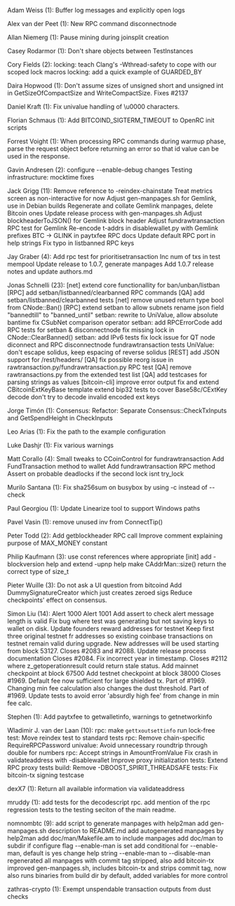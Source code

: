 Adam Weiss (1):
Buffer log messages and explicitly open logs

Alex van der Peet (1):
New RPC command disconnectnode

Allan Niemerg (1):
Pause mining during joinsplit creation

Casey Rodarmor (1):
Don't share objects between TestInstances

Cory Fields (2):
locking: teach Clang's -Wthread-safety to cope with our scoped lock macros
locking: add a quick example of GUARDED_BY

Daira Hopwood (1):
Don't assume sizes of unsigned short and unsigned int in GetSizeOfCompactSize and WriteCompactSize. Fixes #2137

Daniel Kraft (1):
Fix univalue handling of \u0000 characters.

Florian Schmaus (1):
Add BITCOIND_SIGTERM_TIMEOUT to OpenRC init scripts

Forrest Voight (1):
When processing RPC commands during warmup phase, parse the request object before returning an error so that id value can be used in the response.

Gavin Andresen (2):
configure --enable-debug changes
Testing infrastructure: mocktime fixes

Jack Grigg (11):
Remove reference to -reindex-chainstate
Treat metrics screen as non-interactive for now
Adjust gen-manpages.sh for Gemlink, use in Debian builds
Regenerate and collate Gemlink manpages, delete Bitcoin ones
Update release process with gen-manpages.sh
Adjust blockheaderToJSON() for Gemlink block header
Adjust fundrawtransaction RPC test for Gemlink
Re-encode t-addrs in disablewallet.py with Gemlink prefixes
BTC -> GLINK in paytxfee RPC docs
Update default RPC port in help strings
Fix typo in listbanned RPC keys

Jay Graber (4):
Add rpc test for prioritisetransaction
Inc num of txs in test mempool
Update release to 1.0.7, generate manpages
Add 1.0.7 release notes and update authors.md

Jonas Schnelli (23):
[net] extend core functionallity for ban/unban/listban
[RPC] add setban/listbanned/clearbanned RPC commands
[QA] add setban/listbanned/clearbanned tests
[net] remove unused return type bool from CNode::Ban()
[RPC] extend setban to allow subnets
rename json field "bannedtill" to "banned_until"
setban: rewrite to UniValue, allow absolute bantime
fix CSubNet comparison operator
setban: add RPCErrorCode
add RPC tests for setban & disconnectnode
fix missing lock in CNode::ClearBanned()
setban: add IPv6 tests
fix lock issue for QT node diconnect and RPC disconnectnode
fundrawtransaction tests
UniValue: don't escape solidus, keep espacing of reverse solidus
[REST] add JSON support for /rest/headers/
[QA] fix possible reorg issue in rawtransaction.py/fundrawtransaction.py RPC test
[QA] remove rawtransactions.py from the extended test list
[QA] add testcases for parsing strings as values
[bitcoin-cli] improve error output
fix and extend CBitcoinExtKeyBase template
extend bip32 tests to cover Base58c/CExtKey decode
don't try to decode invalid encoded ext keys

Jorge Timón (1):
Consensus: Refactor: Separate Consensus::CheckTxInputs and GetSpendHeight in CheckInputs

Leo Arias (1):
Fix the path to the example configuration

Luke Dashjr (1):
Fix various warnings

Matt Corallo (4):
Small tweaks to CCoinControl for fundrawtransaction
Add FundTransaction method to wallet
Add fundrawtransaction RPC method
Assert on probable deadlocks if the second lock isnt try_lock

Murilo Santana (1):
Fix sha256sum on busybox by using -c instead of --check

Paul Georgiou (1):
Update Linearize tool to support Windows paths

Pavel Vasin (1):
remove unused inv from ConnectTip()

Peter Todd (2):
Add getblockheader RPC call
Improve comment explaining purpose of MAX_MONEY constant

Philip Kaufmann (3):
use const references where appropriate
[init] add -blockversion help and extend -upnp help
make CAddrMan::size() return the correct type of size_t

Pieter Wuille (3):
Do not ask a UI question from bitcoind
Add DummySignatureCreator which just creates zeroed sigs
Reduce checkpoints' effect on consensus.

Simon Liu (14):
Alert 1000
Alert 1001
Add assert to check alert message length is valid
Fix bug where test was generating but not saving keys to wallet on disk.
Update founders reward addresses for testnet
Keep first three original testnet fr addresses so existing coinbase transactions on testnet remain valid during upgrade. New addresses will be used starting from block 53127.
Closes #2083 and #2088. Update release process documentation
Closes #2084. Fix incorrect year in timestamp.
Closes #2112 where z_getoperationresult could return stale status.
Add mainnet checkpoint at block 67500
Add testnet checkpoint at block 38000
Closes #1969. Default fee now sufficient for large shielded tx.
Part of #1969. Changing min fee calculation also changes the dust threshold.
Part of #1969. Update tests to avoid error 'absurdly high fee' from change in min fee calc.

Stephen (1):
Add paytxfee to getwalletinfo, warnings to getnetworkinfo

Wladimir J. van der Laan (10):
rpc: make `gettxoutsettinfo` run lock-free
test: Move reindex test to standard tests
rpc: Remove chain-specific RequireRPCPassword
univalue: Avoid unnecessary roundtrip through double for numbers
rpc: Accept strings in AmountFromValue
Fix crash in validateaddress with -disablewallet
Improve proxy initialization
tests: Extend RPC proxy tests
build: Remove -DBOOST_SPIRIT_THREADSAFE
tests: Fix bitcoin-tx signing testcase

dexX7 (1):
Return all available information via validateaddress

mruddy (1):
add tests for the decodescript rpc. add mention of the rpc regression tests to the testing seciton of the main readme.

nomnombtc (9):
add script to generate manpages with help2man
add gen-manpages.sh description to README.md
add autogenerated manpages by help2man
add doc/man/Makefile.am to include manpages
add doc/man to subdir if configure flag --enable-man is set
add conditional for --enable-man, default is yes
change help string --enable-man to --disable-man
regenerated all manpages with commit tag stripped, also add bitcoin-tx
improved gen-manpages.sh, includes bitcoin-tx and strips commit tag, now also runs binaries from build dir by default, added variables for more control

zathras-crypto (1):
Exempt unspendable transaction outputs from dust checks
